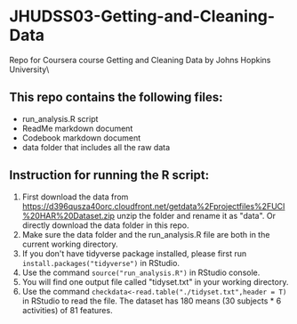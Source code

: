 # JHUDSS03-Getting-and-Cleaning-Data
Repo for Coursera course Getting and Cleaning Data by Johns Hopkins University\
## This repo contains the following files:
* run_analysis.R script
* ReadMe markdown document
* Codebook markdown document
* data folder that includes all the raw data

## Instruction for running the R script:
1. First download the data from https://d396qusza40orc.cloudfront.net/getdata%2Fprojectfiles%2FUCI%20HAR%20Dataset.zip unzip the folder and rename it as "data". Or directly download the data folder in this repo. 
2. Make sure the data folder and the run_analysis.R file are both in the current working directory.
3. If you don't have tidyverse package installed, please first run `install.packages("tidyverse")` in RStudio.
4. Use the command `source("run_analysis.R")` in RStudio console.
5. You will find one output file called "tidyset.txt" in your working directory.
6. Use the command `checkdata<-read.table("./tidyset.txt",header = T)` in RStudio to read the file. The dataset has 180 means (30 subjects * 6 activities) of 81 features. 
